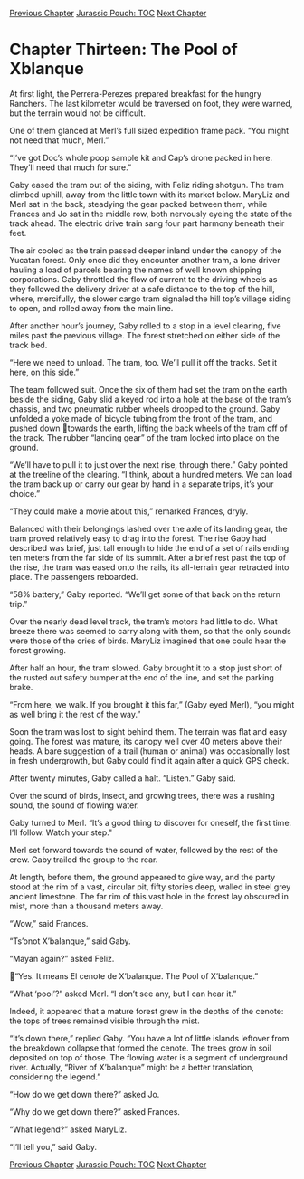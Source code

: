 [Previous Chapter](ch12.md) [Jurassic Pouch: TOC](README.md) [Next Chapter](ch14.md)

# Chapter Thirteen: The Pool of Xblanque

At first light, the Perrera-Perezes prepared breakfast for the hungry Ranchers. The last kilometer would
be traversed on foot, they were warned, but the terrain would not be difficult.

One of them glanced at Merl’s full sized expedition frame pack. “You might not need that much, Merl.”

“I’ve got Doc’s whole poop sample kit and Cap’s drone packed in here. They’ll need that much for
sure.”

Gaby eased the tram out of the siding, with Feliz riding shotgun. The tram climbed uphill, away from
the little town with its market below. MaryLiz and Merl sat in the back, steadying the gear packed
between them, while Frances and Jo sat in the middle row, both nervously eyeing the state of the track
ahead. The electric drive train sang four part harmony beneath their feet.

The air cooled as the train passed deeper inland under the canopy of the Yucatan forest. Only once did
they encounter another tram, a lone driver hauling a load of parcels bearing the names of well known
shipping corporations. Gaby throttled the flow of current to the driving wheels as they followed the
delivery driver at a safe distance to the top of the hill, where, mercifully, the slower cargo tram signaled
the hill top’s village siding to open, and rolled away from the main line.

After another hour’s journey, Gaby rolled to a stop in a level clearing, five miles past the previous
village. The forest stretched on either side of the track bed.

“Here we need to unload. The tram, too. We’ll pull it off the tracks. Set it here, on this side.”

The team followed suit. Once the six of them had set the tram on the earth beside the siding, Gaby slid a keyed rod into a hole at the base of the tram’s chassis, and two pneumatic rubber wheels dropped to the ground. Gaby unfolded a yoke made of bicycle tubing from the front of the tram, and pushed down towards the earth, lifting the back wheels of the tram off of the track. The rubber “landing gear” of the tram locked into place on the ground.

“We’ll have to pull it to just over the next rise, through there.” Gaby pointed at the treeline of the clearing. “I think, about a hundred meters. We can load the tram back up or carry our gear by hand in a separate trips, it’s your choice.”

“They could make a movie about this,” remarked Frances, dryly.

Balanced with their belongings lashed over the axle of its landing gear, the tram proved relatively easy to drag into the forest. The rise Gaby had described was brief, just tall enough to hide the end of a set of rails ending ten meters from the far side of its summit. After a brief rest past the top of the rise, the tram was eased onto the rails, its all-terrain gear retracted into place. The passengers reboarded.

“58% battery,” Gaby reported. “We’ll get some of that back on the return trip.”

Over the nearly dead level track, the tram’s motors had little to do. What breeze there was seemed to carry along with them, so that the only sounds were those of the cries of birds. MaryLiz imagined that one could hear the forest growing.

After half an hour, the tram slowed. Gaby brought it to a stop just short of the rusted out safety bumper at the end of the line, and set the parking brake.

“From here, we walk. If you brought it this far,” (Gaby eyed Merl), “you might as well bring it the rest of the way.”

Soon the tram was lost to sight behind them. The terrain was flat and easy going. The forest was mature, its canopy well over 40 meters above their heads. A bare suggestion of a trail (human or animal) was occasionally lost in fresh undergrowth, but Gaby could find it again after a quick GPS check.

After twenty minutes, Gaby called a halt. “Listen.” Gaby said.

Over the sound of birds, insect, and growing trees, there was a rushing sound, the sound of flowing water.

Gaby turned to Merl. “It’s a good thing to discover for oneself, the first time. I’ll follow. Watch your step."

Merl set forward towards the sound of water, followed by the rest of the crew. Gaby trailed the group to the rear.

At length, before them, the ground appeared to give way, and the party stood at the rim of a vast, circular pit, fifty stories deep, walled in steel grey ancient limestone. The far rim of this vast hole in the forest lay obscured in mist, more than a thousand meters away.

“Wow,” said Frances.

“Tsʼonot X’balanque,” said Gaby.

“Mayan again?” asked Feliz.

“Yes. It means El cenote de X’balanque. The Pool of X’balanque.”

“What ‘pool’?” asked Merl. “I don’t see any, but I can hear it.”

Indeed, it appeared that a mature forest grew in the depths of the cenote: the tops of trees remained visible through the mist.

“It’s down there,” replied Gaby. “You have a lot of little islands leftover from the breakdown collapse that formed the cenote. The trees grow in soil deposited on top of those. The flowing water is a segment of underground river. Actually, “River of X’balanque” might be a better translation, considering the legend.”

“How do we get down there?” asked Jo.

“Why do we get down there?” asked Frances.

“What legend?” asked MaryLiz.

“I’ll tell you,” said Gaby.

[Previous Chapter](ch12.md) [Jurassic Pouch: TOC](README.md) [Next Chapter](ch14.md)
